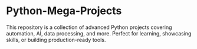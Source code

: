 # Python-Mega-Projects
This repository is a collection of advanced Python projects covering automation, AI, data processing, and more. Perfect for learning, showcasing skills, or building production-ready tools.
